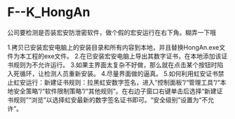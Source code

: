 F--K_HongAn
===========

公司要检测是否装宏安防泄密软件，做个假的宏安运行在右下角。糊弄一下哦

1.拷贝已安装宏安电脑上的安装目录和所有内容到本地，并且替换HongAn.exe文件为本工程的exe文件。
2.在已安装宏安电脑上导出其数字证书，在本地添加该证书规则为不允许运行。
3.如果主界面太复杂不好做，那么就在点击某个按钮时陷入死循环，让检测人员重新安装。
4.尽量界面做的逼真。
5.如何利用虹安证书禁止虹安运行：新建证书规则：拉黑虹安数字签名，进入“控制面板”/“管理工具”/“本地安全策略”/“软件限制策略”/“其他规则”。在右边子窗口右键单击后选择“新建证书规则”“浏览”以选择虹安最新的数字签名证书即可。“安全级别”设置为“不允许”。

